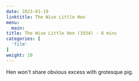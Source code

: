 ```yaml
---
date: 2023-01-19
linktitle: The Wise Little Hen
menu:
  main:
title: The Wise Little Hen (1934) - 8 mins
categories: [
  'film'
]
weight: 10
---
```


Hen won't share obvious excess with grotesque pig.
